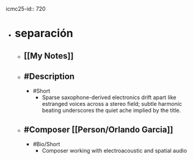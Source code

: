 icmc25-id:: 720

- # separación
	- ## [[My Notes]]
	- ## #Description
		- #Short
			- Sparse saxophone-derived electronics drift apart like estranged voices across a stereo field; subtle harmonic beating underscores the quiet ache implied by the title.
	- ## #Composer [[Person/Orlando Garcia]]
		- #Bio/Short
			- Composer working with electroacoustic and spatial audio 